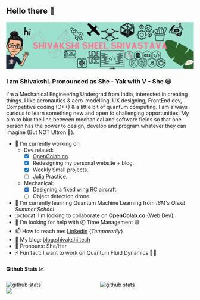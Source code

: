 ## Hello there 👋
<img src="Shivakshi Header.png" title="Me" align="center">

### I am Shivakshi. Pronounced as She - Yak with V - She 😄
I'm a Mechanical Engineering Undergrad from India, interested in creating things. I like aeronautics & aero-modelling, UX designing, FrontEnd dev, Competitive coding (C++) & a little bit of quantum computing. I am always curious to learn something new and open to challenging opportunities. My aim to blur the line between mechanical and software fields so that one person has the power to design, develop and program whatever they can imagine (But NOT Ultron 🤖).


* 🔭 I’m currently working on 
    * Dev related:   
        - [x] [OpenColab.co](http://opencolab.co/).
        - [x] Redesigning my personal website + blog.
        - [x] Weekly Small projects.
        - [ ] [Julia](https://julialang.org/) Practice.
    * Mechanical:
        - [x] Designing a fixed wing RC aircraft.
        - [ ] Object detection drone. 
* 🌱 I’m currently learning Quantum Machine Learning from _IBM's Qiskit Summer School_
* :octocat: I’m looking to collaborate on __OpenColab.co__ {Web Dev}
* 🤔 I’m looking for help with ⏲️ Time Management 😅 
* 📫 How to reach me: [Linkedin](https://www.linkedin.com/in/shivakshi-srivastava/) {_Temporarily_}
* 📰 My blog: [blog.shivakshi.tech](https://blog.shivakshi.tech/)
* 🙂 Pronouns: She/Her
* ⚡ Fun fact: I want to work on Quantum Fluid Dynamics 🤽‍♀️

#### Github Stats 📈
<img src="https://github-readme-stats.vercel.app/api?username=shi-srivastava&show_icons=true&theme=vue-dark&count_private=true&hide_border=true" alt="github stats" width="50%" align="left"/>
<img src="https://github-readme-streak-stats.herokuapp.com/?user=shi-srivastava&show_icons=true&theme=vue-dark&count_private=true&hide_border=true" alt="github stats" width="50%" align="right"/>
<img src="https://github-readme-stats.vercel.app/api/top-langs/?username=shi-srivastava&show_icons=true&theme=vue-dark&count_private=true&hide_border=true&layout=compact" width="50%" align="left"/>
